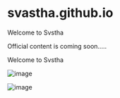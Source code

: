 # svastha.github.io

Welcome to Svstha

Official content is coming soon.....


Welcome to Svstha

![image](https://user-images.githubusercontent.com/100746331/156294102-f309cf2b-a1f0-4d79-953a-1350f63651c0.png)


![image](https://user-images.githubusercontent.com/100746331/156334376-a89cdbdc-9fc6-4d78-91c6-f802c00ee3ae.png)


